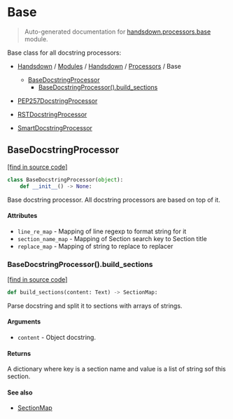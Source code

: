 # Base

> Auto-generated documentation for [handsdown.processors.base](https://github.com/vemel/handsdown/blob/master/handsdown/processors/base.py) module.

Base class for all docstring processors:

- [Handsdown](../../README.md#-handsdown---python-documentation-generator) / [Modules](../../MODULES.md#modules) / [Handsdown](../index.md#handsdown) / [Processors](index.md#processors) / Base
    - [BaseDocstringProcessor](#basedocstringprocessor)
        - [BaseDocstringProcessor().build_sections](#basedocstringprocessorbuild_sections)

- [PEP257DocstringProcessor](pep257.md#pep257docstringprocessor)
- [RSTDocstringProcessor](rst.md#rstdocstringprocessor)
- [SmartDocstringProcessor](smart.md#smartdocstringprocessor)

## BaseDocstringProcessor

[[find in source code]](https://github.com/vemel/handsdown/blob/master/handsdown/processors/base.py#L15)

```python
class BaseDocstringProcessor(object):
    def __init__() -> None:
```

Base docstring processor. All docstring processors are based on top of it.

#### Attributes

- `line_re_map` - Mapping of line regexp to format string for it
- `section_name_map` - Mapping of Section search key to Section title
- `replace_map` - Mapping of string to replace to replacer

### BaseDocstringProcessor().build_sections

[[find in source code]](https://github.com/vemel/handsdown/blob/master/handsdown/processors/base.py#L49)

```python
def build_sections(content: Text) -> SectionMap:
```

Parse docstring and split it to sections with arrays of strings.

#### Arguments

- `content` - Object docstring.

#### Returns

A dictionary where key is a section name and value is a list of string sof this
section.

#### See also

- [SectionMap](section_map.md#sectionmap)
